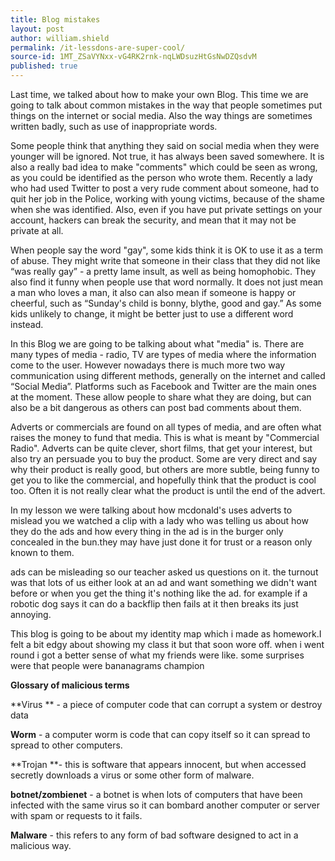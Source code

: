 ```yaml
---
title: Blog mistakes
layout: post
author: william.shield
permalink: /it-lessdons-are-super-cool/
source-id: 1MT_ZSaVYNxx-vG4RK2rnk-nqLWDsuzHtGsNwDZQsdvM
published: true
---
```

Last time, we talked about how to make your own Blog. This time we are going to talk about common mistakes in the way that people sometimes put things on the internet or social media. Also the way things are sometimes written badly, such as use of inappropriate words.

Some people think that anything they said on social media when they were younger will be ignored. Not true, it has always been saved somewhere. It is also a really bad idea to make "comments" which could be seen as wrong, as you could be identified as the person who wrote them. Recently a lady who had used Twitter to post a very rude comment about someone, had to quit her job in the Police, working with young victims, because of the shame when she was identified. Also, even if you have put private settings on your account, hackers can break the security, and mean that it may not be private at all. 

When people say the word "gay", some kids think it is OK to use it as a term of abuse. They might write that someone in their class that they did not like “was really gay” - a pretty lame insult, as well as being homophobic. They also find it funny when people use that word normally. It does not just mean a man who loves a man, it also can also mean if someone is happy or cheerful, such as “Sunday's child is bonny, blythe, good and gay.”  As some kids unlikely to change, it might be better just to use a different word instead.

In this Blog we are going to be talking about what "media" is. There are many types of media -  radio, TV are types of media where the information come to the user. However nowadays there is much more two way communication using different methods, generally on the internet and called “Social Media”. Platforms such as Facebook and Twitter are the main ones at the moment. These allow people to share what they are doing, but can also be a bit dangerous as others can post bad comments about them.

Adverts or commercials are found on all types of media, and are often what raises the money to fund that media. This is what is meant by "Commercial Radio". Adverts can be quite clever, short films, that get your interest, but also try an persuade you to buy the product. Some are very direct and say why their product is really good, but others are more subtle, being funny to get you to like the commercial, and hopefully think that the product is cool too. Often it is not really clear what the product is until the end of the advert.

In my lesson we were talking about how mcdonald's uses adverts to mislead you we watched a clip with a lady who was telling us about how they do the ads and how every thing in the ad is in the burger only concealed in the bun.they may have just done it for trust or a reason only known to them. 

ads can be misleading so our teacher asked us questions on it. the turnout was that lots of us either look at an ad and want something we didn't want before or when you get the thing it's nothing like the ad. for example if a robotic dog says it can do a backflip then fails at it then breaks its just annoying.

This blog is going to be about my identity map which i made as homework.I felt a bit edgy about showing my class it but that soon wore off. when i went round i got a better sense of what my friends were like. some surprises were that people were bananagrams champion

**Glossary of malicious terms**

**Virus ** - a piece of computer code that can corrupt a system or destroy data

**Worm** - a computer worm is code that can copy itself so it can spread to spread to other computers.

**Trojan **- this is software that appears innocent, but when accessed secretly downloads a virus or some other form of malware.

**botnet/zombienet** - a botnet is when lots of computers that have been infected with the same virus so it can bombard another computer or server with spam or requests to it fails.

**Malware** - this refers to any form of bad software designed to act in a malicious way.

 

